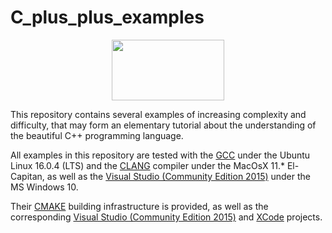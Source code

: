 # C_plus_plus_examples

<center><IMG src="http://davidcanino.github.io/img/logo-sun.jpg" border="0" width="180" height="97"></center><p>

This repository contains several examples of increasing complexity and difficulty, that may form an elementary tutorial about the understanding of the beautiful C++ programming language.

All examples in this repository are tested with the <A href="http://gcc.gnu.org/">GCC</A> under the Ubuntu Linux 16.0.4 (LTS) and the <A href="http://clang.llvm.org/">CLANG</A> compiler under the MacOsX 11.* El-Capitan, as well as the <A href="http://www.visualstudio.com/">Visual Studio (Community Edition 2015)</A> under the MS Windows 10.

Their <A href="http://cmake.org">CMAKE</A> building infrastructure is provided, as well as the corresponding <A href="http://www.visualstudio.com/">Visual Studio (Community Edition 2015)</A> and <A href="http://developer.apple.com/xcode/">XCode</A> projects.
